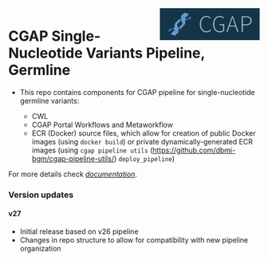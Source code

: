 <img src="https://github.com/dbmi-bgm/cgap-pipeline/blob/master/docs/images/cgap_logo.png" width="200" align="right">

# CGAP Single-Nucleotide Variants Pipeline, Germline

* This repo contains components for CGAP pipeline for single-nucleotide germline variants:

  * CWL
  * CGAP Portal Workflows and Metaworkflow
  * ECR (Docker) source files, which allow for creation of public Docker images (using `docker build`) or private dynamically-generated ECR images (using `cgap pipeline utils` (https://github.com/dbmi-bgm/cgap-pipeline-utils/) `deploy_pipeline`)

For more details check [*documentation*](https://cgap-pipeline-master.readthedocs.io/en/latest/Pipelines/Downstream/SNV_germline/index-SNV_germline.html "SNV germline documentation").

### Version updates

#### v27
* Initial release based on v26 pipeline
* Changes in repo structure to allow for compatibility with new pipeline organization
